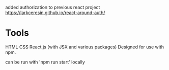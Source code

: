 added authorization to previous react project
https://larkceresin.github.io/react-around-auth/

# Tools
HTML
CSS
React.js (with JSX and various packages)
Designed for use with npm.

can be run with 'npm run start' locally
